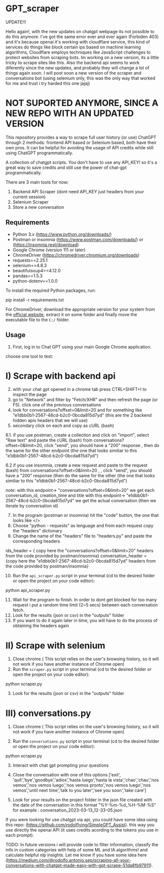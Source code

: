 # GPT_scraper

UPDATE!!!

Hello again!, with the new updates on chatgpt webpage its not possible to do this anymore. I've got the same error ever and ever again (Forbiden 403) and it's because openai it's working with cloudflare service, this kind of services do things like block certain ips based on machine learning algorithms, Cloudflare employs techniques like JavaScript challenges to protect websites from scraping bots. Im working on a new version, its a little tricky to scrape sites like this. Also the backend api seems to work diferently since the new updates, and probably they will change a lot of things again soon. I will post soon a new version of the scraper and conversations bot (using selenium only, this was the only way that worked for me and trust i try harded this one jajaj)


# NOT SUPORTED ANYMORE, SINCE A NEW REPO WITH AN UPDATED VERSION
This repository provides a way to scrape full user history (or use) ChatGPT through 2 methods: frontend API based or Selenium based, both have their own pros. It can be helpful for avoiding the usage of API credits while still using ChatGPT programmatically.

A collection of chatgpt scripts. You don't have to use any API_KEY! so it's a great way to save credits and still use the power of chat-gpt programmatically.

There are 3 main tools for now:

1) Backend API Scraper (dont need API_KEY just headers from your current session)
2) Selenium Scraper
3) Store a new conversation


## Requirements
- Python 3.x (https://www.python.org/downloads/)
- Postman or insomnia (https://www.postman.com/downloads/) or  (https://insomnia.rest/download)
- Google Chrome (version 111 or later)
- ChromeDriver (https://chromedriver.chromium.org/downloads)
- requests==2.25.1
- selenium==4.8.3
- beautifulsoup4==4.12.0
- pandas==1.5.3
- python-dotenv==1.0.0

To install the required Python packages, run:

pip install -r requirements.txt

For ChromeDriver, download the appropriate version for your system from the [official website](https://chromedriver.chromium.org/downloads), extract it on some folder and finally move the executable file to the `C:/` folder.

## Usage
1. First, log in to Chat GPT using your main Google Chrome application.

choose one tool to test:
# I) Scrape with backend api
2. with your chat gpt opened in a chrome tab press CTRL+SHIFT+I to inspect the page
3. go to "Network" and filter by "Fetch/XHR" and then refresh the page (or F5). click one of the previous conversations
4. look for conversations?offset=0&limit=20 and for something like "e1dbb0b1-2567-48cd-b2c0-0bcda815d7yd"
    (this are the 2 backend hidden apis headers that we will use)
5. secondary click on each and copy as cURL (bash)

6.1. if you use postman, create a collection and click on "import", select "Raw text" and paste the cURL (bash) from conversations?offset=0&limit=20, click "send", you should have a "200" response , then do the same for the other endpoint (the one that looks similiar to this "e1dbb0b1-2567-48cd-b2c0-0bcda815d7yd")

6.2  if you use insomnia, create a new request and paste to the request  (bash) from conversations?offset=0&limit=20 , , click "send", you should have a "200" response (then do the same for the other (the one that looks similiar to this "e1dbb0b1-2567-48cd-b2c0-0bcda815d7yd")

*note*: with this endpoint-> "conversations?offset=0&limit=20" we get each conversation_id, creation_time and title
        with this endpoint-> "e1dbb0b1-2567-48cd-b2c0-0bcda815d7yd" we get the actual conversation (then we iterate by conversation id)

7. In the program (postman or insomnia) hit the "code" button, the one that looks like </>
8. Choose "python - requests" as lenguage and from each request copy the "headers" dictionary
9. Change the name of the "headers" file to "headers.py" and paste the corresponding headers

ids_header = { copy here the "conversations?offset=0&limit=20" headers from the code provided by postman/insomnia}
conversation_header = {copy here the "e1dbb0b1-2567-48cd-b2c0-0bcda815d7yd" headers from the code provided by postman/insomnia}

10. Run the `api_scraper.py` script in your terminal (cd to the desired folder or open the project on your code editor):

python api_scraper.py

11. Wait for the program to finish. In order to dont get blocked for too many request i put a random time limit (2~5 secs) between each conversation fetch.
12. Look for the results (json or csv) in the "outputs" folder
13. If you want to do it again later in time, you will have to do the process of obtaining the headers again


# II) Scrape with selenium
1. Close chrome ( This script relies on the user's browsing history, so it will not work if you have another instance of Chrome open)
2. Run the `scraper.py` script in your terminal (cd to the desired folder or open the project on your code editor):

python scraper.py

3. Look for the results (json or csv) in the "outputs" folder

# III) conversations.py
1. Close chrome ( This script relies on the user's browsing history, so it will not work if you have another instance of Chrome open)

2. Run the `conversations.py` script in your terminal (cd to the desired folder or open the project on your code editor):

python scraper.py

3. Interact with chat gpt prompting your questions

4. Close the conversation with one of this options ['exit', 'quit','bye','goodbye','adios','hasta luego','hasta la vista','chao','chau','nos vemos','nos vemos luego','nos vemos pronto','nos vemos luego','nos vemos','until next time','talk to you later','see you soon','take care']

5. Look for your results on the project folder in the json file created with the date of the conversation in this format "%Y-%m-%d_%H-%M-%S" for example : 
  conversation_2023-03-13_12-33-05.json
  
If you were looking for use chatgpt via api, you could have some idea using this repo:  (https://github.com/rodolflying/SimpleGPT_Assist).  this way you use directly the openai API (it uses credits acording to the tokens you use in each prompt).
  
TODO:
In future versions i will provide code to filter information, classify the info in custom categories with help of some ML and IA algorithms! and calculate helpful nlp insights. Let me know if you have some idea here (https://medium.com/@rodolfo.antonio.sep/scraping-all-your-conversations-with-chatgpt-made-easy-with-gpt-scrape-51da8fb97911). 
